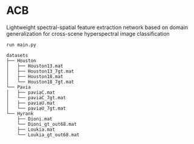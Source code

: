 # ACB
Lightweight spectral-spatial feature extraction network based on domain generalization for cross-scene hyperspectral image classification

```
run main.py
```

```
datasets
├── Houston
│   ├── Houston13.mat
│   ├── Houston13_7gt.mat
│   ├── Houston18.mat
│   └── Houston18_7gt.mat
└── Pavia
│   ├── paviaC.mat
│   └── paviaC_7gt.mat
│   ├── paviaU.mat
│   └── paviaU_7gt.mat
└── Hyrank
    ├── Dioni.mat
    └── Dioni_gt_out68.mat
    ├── Loukia.mat
    └── Loukia_gt_out68.mat
```

